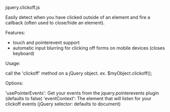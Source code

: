 
jquery.clickoff.js

Easily detect when you have clicked outside of an element and fire a callback (often used to close/hide an element).

Features:
- touch and pointerevent support
- automatic input blurring for clicking off forms on mobile devices (closes keyboard)

Usage:

call the 'clickoff' method on a jQuery object.
ex. $myObject.clickoff();

Options:

'usePointerEvents': Get your events from the jquery.pointerevents plugin (defaults to false)
'eventContext': The element that will listen for your clickoff events (jQuery selector: defaults to document) 